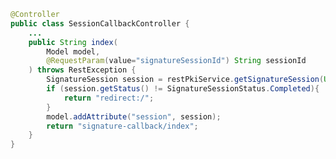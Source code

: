 ﻿```java
@Controller
public class SessionCallbackController {
	...
	public String index(
		Model model, 
		@RequestParam(value="signatureSessionId") String sessionId
	) throws RestException {
		SignatureSession session = restPkiService.getSignatureSession(UUID.fromString(sessionId));
		if (session.getStatus() != SignatureSessionStatus.Completed){
			return "redirect:/";
		}
		model.addAttribute("session", session);
		return "signature-callback/index";
	}
}
```
